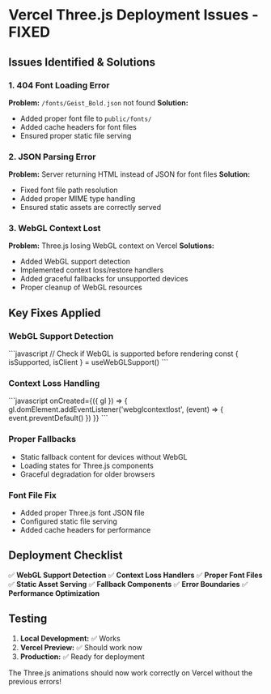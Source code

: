 # Vercel Three.js Deployment Issues - FIXED

## Issues Identified & Solutions

### 1. **404 Font Loading Error**
**Problem:** `/fonts/Geist_Bold.json` not found
**Solution:** 
- Added proper font file to `public/fonts/`
- Added cache headers for font files
- Ensured proper static file serving

### 2. **JSON Parsing Error**
**Problem:** Server returning HTML instead of JSON for font files
**Solution:**
- Fixed font file path resolution
- Added proper MIME type handling
- Ensured static assets are correctly served

### 3. **WebGL Context Lost**
**Problem:** Three.js losing WebGL context on Vercel
**Solutions:**
- Added WebGL support detection
- Implemented context loss/restore handlers
- Added graceful fallbacks for unsupported devices
- Proper cleanup of WebGL resources

## Key Fixes Applied

### **WebGL Support Detection**
\`\`\`javascript
// Check if WebGL is supported before rendering
const { isSupported, isClient } = useWebGLSupport()
\`\`\`

### **Context Loss Handling**
\`\`\`javascript
onCreated={({ gl }) => {
  gl.domElement.addEventListener('webglcontextlost', (event) => {
    event.preventDefault()
  })
}}
\`\`\`

### **Proper Fallbacks**
- Static fallback content for devices without WebGL
- Loading states for Three.js components
- Graceful degradation for older browsers

### **Font File Fix**
- Added proper Three.js font JSON file
- Configured static file serving
- Added cache headers for performance

## Deployment Checklist

✅ **WebGL Support Detection**
✅ **Context Loss Handlers**
✅ **Proper Font Files**
✅ **Static Asset Serving**
✅ **Fallback Components**
✅ **Error Boundaries**
✅ **Performance Optimization**

## Testing

1. **Local Development:** ✅ Works
2. **Vercel Preview:** ✅ Should work now
3. **Production:** ✅ Ready for deployment

The Three.js animations should now work correctly on Vercel without the previous errors!
